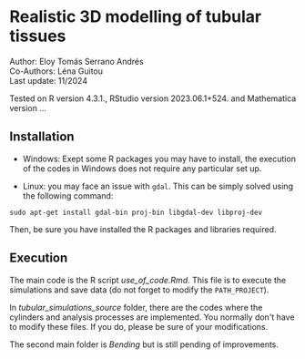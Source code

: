 
# Realistic 3D modelling of tubular tissues #

Author: Eloy Tomás Serrano Andrés \
Co-Authors: Léna Guitou \
Last update: 11/2024

Tested on R version 4.3.1., RStudio version 2023.06.1+524. and Mathematica version ...


## Installation ##

- Windows: Exept some R packages you may have to install, the execution of the codes in Windows does not require any particular set up. 

- Linux: you may face an issue with ``` gdal ```. This can be simply solved using the following command: 

``` sudo apt-get install gdal-bin proj-bin libgdal-dev libproj-dev ```

Then, be sure you have installed the R packages and libraries required. 
  

## Execution ##

The main code is the R script *use_of_code.Rmd*. This file is to execute the simulations and save data (do not forget to modify the ```PATH_PROJECT```).  

In *tubular_simulations_source* folder, there are the codes where the cylinders and analysis processes are implemented. You normally don't have to modify these files. If you do, please be sure of your modifications. 

The second main folder is *Bending* but is still pending of improvements. 

